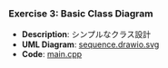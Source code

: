 ### Exercise 3: Basic Class Diagram
- **Description**: シンプルなクラス設計
- **UML Diagram**: [sequence.drawio.svg](exercises/exercise4)
- **Code**: [main.cpp](exercises/exercise4/main.cpp)
